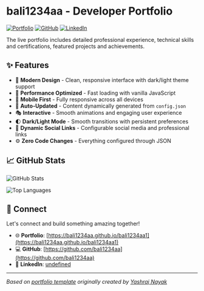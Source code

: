 # bali1234aa - Developer Portfolio

<div align="left">
  
[![Portfolio](https://img.shields.io/badge/🌐_Visit_Portfolio-Live-brightgreen?style=for-the-badge)](https://bali1234aa.github.io/bali1234aa1)
[![GitHub](https://img.shields.io/badge/GitHub-Profile-181717?style=for-the-badge&logo=github)](https://github.com/bali1234aa)
[![LinkedIn](https://img.shields.io/badge/LinkedIn-Connect-0A66C2?style=for-the-badge&logo=linkedin)](undefined)

</div>

The live portfolio includes detailed professional experience, technical skills and certifications, featured projects and achievements.

## ✨ Features

- 🎨 **Modern Design** - Clean, responsive interface with dark/light theme support
- 🚀 **Performance Optimized** - Fast loading with vanilla JavaScript
- 📱 **Mobile First** - Fully responsive across all devices
- 🔄 **Auto-Updated** - Content dynamically generated from `config.json`
- 🎭 **Interactive** - Smooth animations and engaging user experience
- 🌓 **Dark/Light Mode** - Smooth transitions with persistent preferences
- 🔗 **Dynamic Social Links** - Configurable social media and professional links
- ⚙️ **Zero Code Changes** - Everything configured through JSON

## 📈 GitHub Stats

<div align="left">

![GitHub Stats](https://github-readme-stats.vercel.app/api?username=bali1234aa&theme=dark&hide_border=true&include_all_commits=true&count_private=true)

![Top Languages](https://github-readme-stats.vercel.app/api/top-langs/?username=bali1234aa&theme=dark&hide_border=true&include_all_commits=true&count_private=true&layout=compact)

</div>

## 🤝 Connect

Let's connect and build something amazing together!

- 🌐 **Portfolio**: [https://bali1234aa.github.io/bali1234aa1](https://bali1234aa.github.io/bali1234aa1)
- 💻 **GitHub**: [https://github.com/bali1234aa](https://github.com/bali1234aa)
- 🔗 **LinkedIn**: [undefined](undefined)

---

*Based on [portfolio template](https://github.com/yashrajnayak/developer-portfolio) originally created by [Yashraj Nayak](https://github.com/yashrajnayak)*